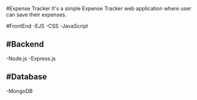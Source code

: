 #Expense Tracker
It's a simple Expense Tracker web application where user can save their expenses.

#FrontEnd
-EJS
-CSS
-JavaScript

#Backend
-------
-Node.js
-Express.js

#Database
---
-MongoDB
